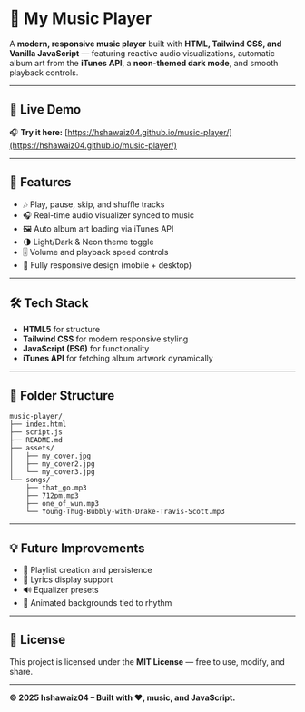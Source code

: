 # 🎵 My Music Player  

A **modern, responsive music player** built with **HTML, Tailwind CSS, and Vanilla JavaScript** — featuring reactive audio visualizations, automatic album art from the **iTunes API**, a **neon-themed dark mode**, and smooth playback controls.  

---

## 🚀 Live Demo  
🎧 **Try it here:** [https://hshawaiz04.github.io/music-player/](https://hshawaiz04.github.io/music-player/)

---

## 🌟 Features  
- 🎶 Play, pause, skip, and shuffle tracks  
- 🎧 Real-time audio visualizer synced to music  
- 🖼️ Auto album art loading via iTunes API  
- 🌗 Light/Dark & Neon theme toggle  
- 🎚️ Volume and playback speed controls  
- 📱 Fully responsive design (mobile + desktop)  

---

## 🛠️ Tech Stack  
- **HTML5** for structure  
- **Tailwind CSS** for modern responsive styling  
- **JavaScript (ES6)** for functionality  
- **iTunes API** for fetching album artwork dynamically  

---

## 📂 Folder Structure  
```
music-player/
├── index.html
├── script.js
├── README.md
├── assets/
│   ├── my_cover.jpg
│   ├── my_cover2.jpg
│   └── my_cover3.jpg
└── songs/
    ├── that_go.mp3
    ├── 712pm.mp3
    ├── one_of_wun.mp3
    └── Young-Thug-Bubbly-with-Drake-Travis-Scott.mp3
```

---

## 💡 Future Improvements  
- 🎵 Playlist creation and persistence  
- 💽 Lyrics display support  
- 🔊 Equalizer presets  
- 🪩 Animated backgrounds tied to rhythm  

---

## 📜 License  
This project is licensed under the **MIT License** — free to use, modify, and share.  

---

**© 2025 hshawaiz04 – Built with ❤️, music, and JavaScript.**
